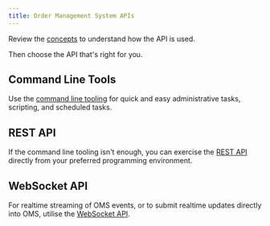 ```yaml
---
title: Order Management System APIs
---
```


Review the [concepts](./concepts/) to understand how the API is used.

Then choose the API that's right for you.

## Command Line Tools

Use the [command line tooling](./cli/) for quick and easy administrative tasks, scripting, and scheduled tasks.

## REST API

If the command line tooling isn't enough, you can exercise the [REST API](./rest/) directly from your preferred programming environment.

## WebSocket API

For realtime streaming of OMS events, or to submit realtime updates directly into OMS, utilise the [WebSocket API](./ws/).

